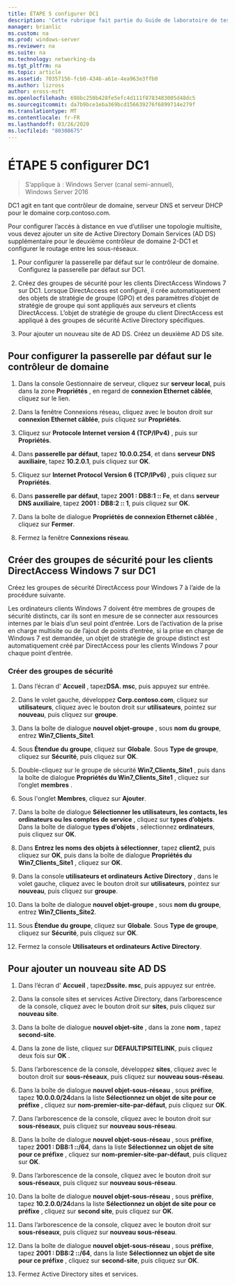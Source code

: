 ```yaml
---
title: ÉTAPE 5 configurer DC1
description: 'Cette rubrique fait partie du Guide de laboratoire de test : illustrer un déploiement multisite DirectAccess pour Windows Server 2016'
manager: brianlic
ms.custom: na
ms.prod: windows-server
ms.reviewer: na
ms.suite: na
ms.technology: networking-da
ms.tgt_pltfrm: na
ms.topic: article
ms.assetid: 70357156-fcb0-4346-a61e-4ea963e3ffb0
ms.author: lizross
author: eross-msft
ms.openlocfilehash: 698bc250b428fe5efc4d111f8783483005d48dc5
ms.sourcegitcommit: da7b9bce1eba369bcd156639276f6899714e279f
ms.translationtype: MT
ms.contentlocale: fr-FR
ms.lasthandoff: 03/26/2020
ms.locfileid: "80308675"
---
```

# <a name="step-5-configure-dc1"></a>ÉTAPE 5 configurer DC1

>S’applique à : Windows Server (canal semi-annuel), Windows Server 2016

DC1 agit en tant que contrôleur de domaine, serveur DNS et serveur DHCP pour le domaine corp.contoso.com.  
  
Pour configurer l’accès à distance en vue d’utiliser une topologie multisite, vous devez ajouter un site de Active Directory Domain Services (AD DS) supplémentaire pour le deuxième contrôleur de domaine 2-DC1 et configurer le routage entre les sous-réseaux.  
  
1. Pour configurer la passerelle par défaut sur le contrôleur de domaine. Configurez la passerelle par défaut sur DC1.  
  
2. Créez des groupes de sécurité pour les clients DirectAccess Windows 7 sur DC1. Lorsque DirectAccess est configuré, il crée automatiquement des objets de stratégie de groupe (GPO) et des paramètres d’objet de stratégie de groupe qui sont appliqués aux serveurs et clients DirectAccess. L’objet de stratégie de groupe du client DirectAccess est appliqué à des groupes de sécurité Active Directory spécifiques.  
  
3. Pour ajouter un nouveau site de AD DS. Créez un deuxième AD DS site.  
  
## <a name="to-configure-the-default-gateway-on-the-domain-controller"></a>Pour configurer la passerelle par défaut sur le contrôleur de domaine  
  
1.  Dans la console Gestionnaire de serveur, cliquez sur **serveur local**, puis dans la zone **Propriétés** , en regard de **connexion Ethernet câblée**, cliquez sur le lien.  
  
2.  Dans la fenêtre Connexions réseau, cliquez avec le bouton droit sur **connexion Ethernet câblée**, puis cliquez sur **Propriétés**.  
  
3.  Cliquez sur **Protocole Internet version 4 (TCP/IPv4)** , puis sur **Propriétés**.  
  
4.  Dans **passerelle par défaut**, tapez **10.0.0.254**, et dans **serveur DNS auxiliaire**, tapez **10.2.0.1**, puis cliquez sur **OK**.  
  
5.  Cliquez sur **Internet Protocol Version 6 (TCP/IPv6)** , puis cliquez sur **Propriétés**.  
  
6.  Dans **passerelle par défaut**, tapez **2001 : DB8:1 :: Fe**, et dans **serveur DNS auxiliaire**, tapez **2001 : DB8:2 :: 1**, puis cliquez sur **OK**.  
  
7.  Dans la boîte de dialogue **Propriétés de connexion Ethernet câblée** , cliquez sur **Fermer**.  
  
8.  Fermez la fenêtre **Connexions réseau**.  
  
## <a name="create-security-groups-for-windows-7-directaccess-clients-on-dc1"></a>Créer des groupes de sécurité pour les clients DirectAccess Windows 7 sur DC1  
Créez les groupes de sécurité DirectAccess pour Windows 7 à l’aide de la procédure suivante.  
  
 Les ordinateurs clients Windows 7 doivent être membres de groupes de sécurité distincts, car ils sont en mesure de se connecter aux ressources internes par le biais d’un seul point d’entrée. Lors de l’activation de la prise en charge multisite ou de l’ajout de points d’entrée, si la prise en charge de Windows 7 est demandée, un objet de stratégie de groupe distinct est automatiquement créé par DirectAccess pour les clients Windows 7 pour chaque point d’entrée.  
  
### <a name="create-security-groups"></a>Créer des groupes de sécurité  
  
1.  Dans l’écran d' **Accueil** , tapez**DSA. msc**, puis appuyez sur entrée.  
  
2.  Dans le volet gauche, développez **Corp.contoso.com**, cliquez sur **utilisateurs**, cliquez avec le bouton droit sur **utilisateurs**, pointez sur **nouveau**, puis cliquez sur **groupe**.  
  
3.  Dans la boîte de dialogue **nouvel objet-groupe** , sous **nom du groupe**, entrez **Win7_Clients_Site1**.  
  
4.  Sous **Étendue du groupe**, cliquez sur **Globale**. Sous **Type de groupe**, cliquez sur **Sécurité**, puis cliquez sur **OK**.  
  
5.  Double-cliquez sur le groupe de sécurité **Win7_Clients_Site1** , puis dans la boîte de dialogue **Propriétés du Win7_Clients_Site1** , cliquez sur l’onglet **membres** .  
  
6.  Sous l'onglet **Membres**, cliquez sur **Ajouter**.  
  
7.  Dans la boîte de dialogue **Sélectionner les utilisateurs, les contacts, les ordinateurs ou les comptes de service** , cliquez sur **types d’objets**. Dans la boîte de dialogue **types d’objets** , sélectionnez **ordinateurs**, puis cliquez sur **OK**.  
  
8.  Dans **Entrez les noms des objets à sélectionner**, tapez **client2**, puis cliquez sur **OK**, puis dans la boîte de dialogue **Propriétés du Win7_Clients_Site1** , cliquez sur **OK**.  
  
9. Dans la console **utilisateurs et ordinateurs Active Directory** , dans le volet gauche, cliquez avec le bouton droit sur **utilisateurs**, pointez sur **nouveau**, puis cliquez sur **groupe**.  
  
10. Dans la boîte de dialogue **nouvel objet-groupe** , sous **nom du groupe**, entrez **Win7_Clients_Site2**.  
  
11. Sous **Étendue du groupe**, cliquez sur **Globale**. Sous **Type de groupe**, cliquez sur **Sécurité**, puis cliquez sur **OK**.  
  
12. Fermez la console **Utilisateurs et ordinateurs Active Directory**.  
  
## <a name="to-add-a-new-ad-ds-site"></a>Pour ajouter un nouveau site AD DS  
  
1.  Dans l’écran d' **Accueil** , tapez**Dssite. msc**, puis appuyez sur entrée.  
  
2.  Dans la console sites et services Active Directory, dans l’arborescence de la console, cliquez avec le bouton droit sur **sites**, puis cliquez sur **nouveau site**.  
  
3.  Dans la boîte de dialogue **nouvel objet-site** , dans la zone **nom** , tapez **second-site**.  
  
4.  Dans la zone de liste, cliquez sur **DEFAULTIPSITELINK**, puis cliquez deux fois sur **OK** .  
  
5.  Dans l’arborescence de la console, développez **sites**, cliquez avec le bouton droit sur **sous-réseaux**, puis cliquez sur **nouveau sous-réseau**.  
  
6.  Dans la boîte de dialogue **nouvel objet-sous-réseau** , sous **préfixe**, tapez **10.0.0.0/24**dans la liste **Sélectionnez un objet de site pour ce préfixe** , cliquez sur **nom-premier-site-par-défaut**, puis cliquez sur **OK**.  
  
7.  Dans l’arborescence de la console, cliquez avec le bouton droit sur **sous-réseaux**, puis cliquez sur **nouveau sous-réseau**.  
  
8.  Dans la boîte de dialogue **nouvel objet-sous-réseau** , sous **préfixe**, tapez **2001 : DB8:1 ::/64**, dans la liste **Sélectionnez un objet de site pour ce préfixe** , cliquez sur **nom-premier-site-par-défaut**, puis cliquez sur **OK**.  
  
9. Dans l’arborescence de la console, cliquez avec le bouton droit sur **sous-réseaux**, puis cliquez sur **nouveau sous-réseau**.  
  
10. Dans la boîte de dialogue **nouvel objet-sous-réseau** , sous **préfixe**, tapez **10.2.0.0/24**dans la liste **Sélectionnez un objet de site pour ce préfixe** , cliquez sur **second site**, puis cliquez sur **OK**.  
  
11. Dans l’arborescence de la console, cliquez avec le bouton droit sur **sous-réseaux**, puis cliquez sur **nouveau sous-réseau**.  
  
12. Dans la boîte de dialogue **nouvel objet-sous-réseau** , sous **préfixe**, tapez **2001 : DB8:2 ::/64**, dans la liste **Sélectionnez un objet de site pour ce préfixe** , cliquez sur **second-site**, puis cliquez sur **OK**.  
  
13. Fermez Active Directory sites et services.  
  


